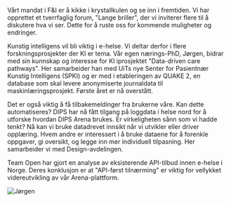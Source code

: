 Vårt mandat i F&I er å kikke i krystallkulen og se inn i fremtiden. Vi har opprettet et tverrfaglig forum, "Lange briller", der vi inviterer flere til å diskutere hva vi ser. Dette for å ruste oss for kommende muligheter og endringer.

Kunstig intelligens vil bli viktig i e-helse. Vi deltar derfor i flere forskningsprosjekter der KI er tema. Vår egen nærings-PhD, Jørgen, bidrar med sin kunnskap og interesse for KI iprosjektet "Data-driven care pathways". Her samarbeider han med UiTs nye Senter for Pasientnær Kunstig Intelligens (SPKI) og er med i etableringen av QUAKE 2, en database som skal levere anonymiserte journaldata til maskinlæringsprosjekt. Første året er nå overstått.

Det er også viktig å få tilbakemeldinger fra brukerne våre. Kan dette automatiseres? DIPS har nå fått tilgang på loggdata i helse nord for å utforske hvordan DIPS Arena brukes. Er virkeligheten sånn som vi hadde tenkt? Nå kan vi bruke datadrevet innsikt når vi utvikler eller driver opplæring. Hvem andre er interessert i å bruke dataene for å forenkle oppgaver, gi oversikt, og legge inn mer individuell tilpasning. Her samarbeider vi med Design-avdelingen. 

Team Open har gjort en analyse av eksisterende API-tilbud innen e-helse i Norge. Deres konklusjon er at "API-først tilnærming" er viktig for vellykket videreutvikling av vår Arena-plattform.

![Jørgen](./wins/langebriller/old-hand.png)
